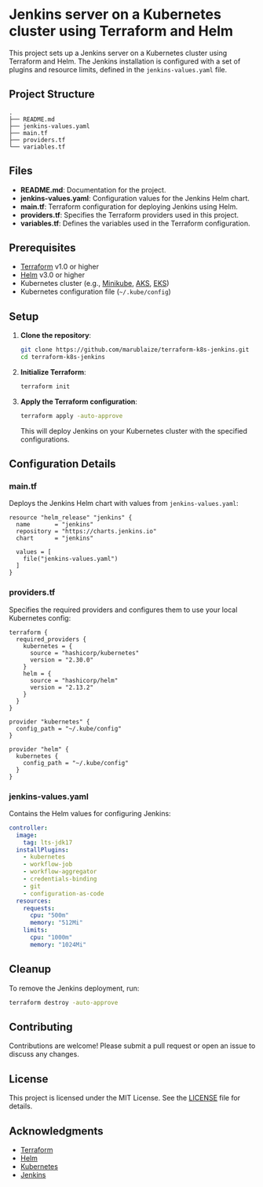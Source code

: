 # Jenkins server on a Kubernetes cluster using Terraform and Helm

This project sets up a Jenkins server on a Kubernetes cluster using Terraform and Helm. The Jenkins installation is configured with a set of plugins and resource limits, defined in the `jenkins-values.yaml` file.

## Project Structure

```plaintext
.
├── README.md
├── jenkins-values.yaml
├── main.tf
├── providers.tf
└── variables.tf
```

## Files

- **README.md**: Documentation for the project.
- **jenkins-values.yaml**: Configuration values for the Jenkins Helm chart.
- **main.tf**: Terraform configuration for deploying Jenkins using Helm.
- **providers.tf**: Specifies the Terraform providers used in this project.
- **variables.tf**: Defines the variables used in the Terraform configuration.

## Prerequisites

- [Terraform](https://www.terraform.io/downloads.html) v1.0 or higher
- [Helm](https://helm.sh/docs/intro/install/) v3.0 or higher
- Kubernetes cluster (e.g., [Minikube](https://minikube.sigs.k8s.io/docs/start/), [AKS](https://docs.microsoft.com/en-us/azure/aks/), [EKS](https://docs.aws.amazon.com/eks/latest/userguide/getting-started.html))
- Kubernetes configuration file (`~/.kube/config`)

## Setup

1. **Clone the repository**:

    ```bash
    git clone https://github.com/marublaize/terraform-k8s-jenkins.git
    cd terraform-k8s-jenkins
    ```

2. **Initialize Terraform**:

    ```bash
    terraform init
    ```

3. **Apply the Terraform configuration**:

    ```bash
    terraform apply -auto-approve
    ```

    This will deploy Jenkins on your Kubernetes cluster with the specified configurations.

## Configuration Details

### main.tf

Deploys the Jenkins Helm chart with values from `jenkins-values.yaml`:

```hcl
resource "helm_release" "jenkins" {
  name       = "jenkins"
  repository = "https://charts.jenkins.io"
  chart      = "jenkins"

  values = [
    file("jenkins-values.yaml")
  ]
}
```

### providers.tf

Specifies the required providers and configures them to use your local Kubernetes config:

```hcl
terraform {
  required_providers {
    kubernetes = {
      source = "hashicorp/kubernetes"
      version = "2.30.0"
    }
    helm = {
      source = "hashicorp/helm"
      version = "2.13.2"
    }
  }
}

provider "kubernetes" {
  config_path = "~/.kube/config"
}

provider "helm" {
  kubernetes {
    config_path = "~/.kube/config"
  }
}
```

### jenkins-values.yaml

Contains the Helm values for configuring Jenkins:

```yaml
controller:
  image:
    tag: lts-jdk17
  installPlugins:
    - kubernetes
    - workflow-job
    - workflow-aggregator
    - credentials-binding
    - git
    - configuration-as-code
  resources:
    requests:
      cpu: "500m"
      memory: "512Mi"
    limits:
      cpu: "1000m"
      memory: "1024Mi"
```

## Cleanup

To remove the Jenkins deployment, run:

```bash
terraform destroy -auto-approve
```

## Contributing

Contributions are welcome! Please submit a pull request or open an issue to discuss any changes.

## License

This project is licensed under the MIT License. See the [LICENSE](LICENSE) file for details.

## Acknowledgments

- [Terraform](https://www.terraform.io/)
- [Helm](https://helm.sh/)
- [Kubernetes](https://kubernetes.io/)
- [Jenkins](https://www.jenkins.io/)
